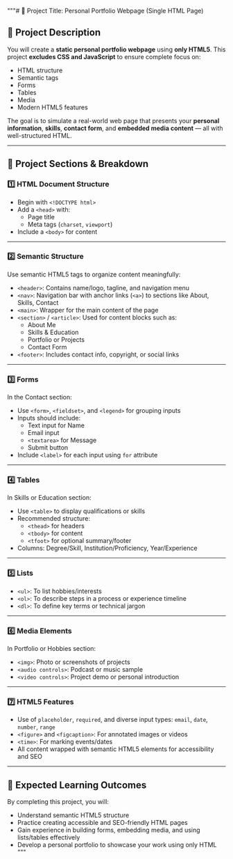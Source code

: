 
 """# 💼 Project Title: Personal Portfolio Webpage (Single HTML Page)

## 📄 Project Description

You will create a **static personal portfolio webpage** using **only HTML5**. This project **excludes CSS and JavaScript** to ensure complete focus on:

- HTML structure  
- Semantic tags  
- Forms  
- Tables  
- Media  
- Modern HTML5 features  

The goal is to simulate a real-world web page that presents your **personal information**, **skills**, **contact form**, and **embedded media content** — all with well-structured HTML.

---

## 🧱 Project Sections & Breakdown

### 1️⃣ HTML Document Structure

- Begin with `<!DOCTYPE html>`  
- Add a `<head>` with:
  - Page title  
  - Meta tags (`charset`, `viewport`)
- Include a `<body>` for content  

---

### 2️⃣ Semantic Structure

Use semantic HTML5 tags to organize content meaningfully:

- `<header>`: Contains name/logo, tagline, and navigation menu
- `<nav>`: Navigation bar with anchor links (`<a>`) to sections like About, Skills, Contact
- `<main>`: Wrapper for the main content of the page
- `<section>` / `<article>`: Used for content blocks such as:
  - About Me
  - Skills & Education
  - Portfolio or Projects
  - Contact Form
- `<footer>`: Includes contact info, copyright, or social links

---

### 3️⃣ Forms

In the Contact section:

- Use `<form>`, `<fieldset>`, and `<legend>` for grouping inputs
- Inputs should include:
  - Text input for Name
  - Email input
  - `<textarea>` for Message
  - Submit button
- Include `<label>` for each input using `for` attribute

---

### 4️⃣ Tables

In Skills or Education section:

- Use `<table>` to display qualifications or skills
- Recommended structure:
  - `<thead>` for headers
  - `<tbody>` for content
  - `<tfoot>` for optional summary/footer
- Columns: Degree/Skill, Institution/Proficiency, Year/Experience

---

### 5️⃣ Lists

- `<ul>`: To list hobbies/interests
- `<ol>`: To describe steps in a process or experience timeline
- `<dl>`: To define key terms or technical jargon

---

### 6️⃣ Media Elements

In Portfolio or Hobbies section:

- `<img>`: Photo or screenshots of projects
- `<audio controls>`: Podcast or music sample
- `<video controls>`: Project demo or personal introduction

---

### 7️⃣ HTML5 Features

- Use of `placeholder`, `required`, and diverse input types: `email`, `date`, `number`, `range`
- `<figure>` and `<figcaption>`: For annotated images or videos
- `<time>`: For marking events/dates
- All content wrapped with semantic HTML5 elements for accessibility and SEO

---

## 🔹 Expected Learning Outcomes

By completing this project, you will:

- Understand semantic HTML5 structure
- Practice creating accessible and SEO-friendly HTML pages
- Gain experience in building forms, embedding media, and using lists/tables effectively
- Develop a personal portfolio to showcase your work using only HTML
"""
